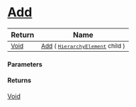 # [Add](./HierarchyElement-100664121.md)



| Return | Name | 
| --- | --- | 
| <sub>[Void](https://docs.microsoft.com/en-us/dotnet/api/System.Void)</sub>| <sub>[Add](./HierarchyElement-100664121.md) ( [`HierarchyElement`](./../HierarchyElement.md) child )</sub>| <br>


#### Parameters

#### Returns
[Void](https://docs.microsoft.com/en-us/dotnet/api/System.Void)<br>
